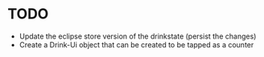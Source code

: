 # TODO

- Update the eclipse store version of the drinkstate (persist the changes)
- Create a Drink-Ui object that can be created to be tapped as a counter
